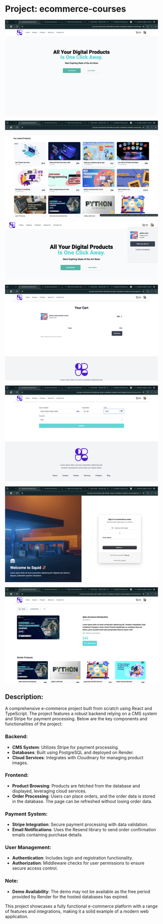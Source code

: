 # Project: ecommerce-courses

![Alt1](./screenshot-ecommerce/1.png)


![Alt2](./screenshot-ecommerce/2.png)


![Alt3](./screenshot-ecommerce/3.png)


![Al4](./screenshot-ecommerce/4.png)


![Al5](./screenshot-ecommerce/5.png)


![Alt6](./screenshot-ecommerce/6.png)


![Al7](./screenshot-ecommerce/7.png)

## Description:
A comprehensive e-commerce project built from scratch using React and TypeScript. The project features a robust backend relying on a CMS system and Stripe for payment processing. Below are the key components and functionalities of the project:

### Backend:
- **CMS System**: Utilizes Stripe for payment processing.
- **Databases**: Built using PostgreSQL and deployed on Render.
- **Cloud Services**: Integrates with Cloudinary for managing product images.

### Frontend:
- **Product Browsing**: Products are fetched from the database and displayed, leveraging cloud services.
- **Order Processing**: Users can place orders, and the order data is stored in the database. The page can be refreshed without losing order data.

### Payment System:
- **Stripe Integration**: Secure payment processing with data validation.
- **Email Notifications**: Uses the Resend library to send order confirmation emails containing purchase details.

### User Management:
- **Authentication**: Includes login and registration functionality.
- **Authorization**: Middleware checks for user permissions to ensure secure access control.

### Note:
- **Demo Availability**: The demo may not be available as the free period provided by Render for the hosted databases has expired.

This project showcases a fully functional e-commerce platform with a range of features and integrations, making it a solid example of a modern web application.
